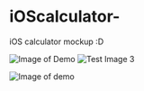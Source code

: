 # iOScalculator-
iOS calculator mockup :D 

![Image of Demo](https://github.com/jamiekim-sh/iOScalculator-/fullyfunctionalCalculator.png)
![Test Image 3](/fullyfunctionalCalculator.png.png)

![Image of demo](https://github.com/jamiekim-sh/iOScalculator-/fullyfunctionalCalculator.png)
